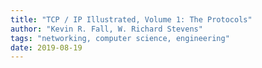```yaml
---
title: "TCP / IP Illustrated, Volume 1: The Protocols"
author: "Kevin R. Fall, W. Richard Stevens"
tags: "networking, computer science, engineering"
date: 2019-08-19
---
```



